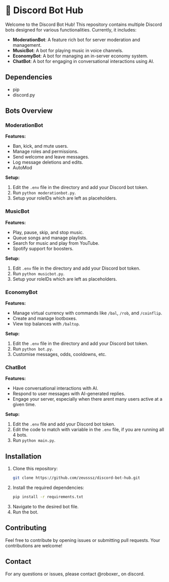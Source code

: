 # 🤖 Discord Bot Hub

Welcome to the Discord Bot Hub! This repository contains multiple Discord bots designed for various functionalities. Currently, it includes:

- **ModerationBot**: A feature rich bot for server moderation and management.
- **MusicBot**: A bot for playing music in voice channels.
- **EconomyBot**: A bot for managing an in-server economy system.
- **ChatBot**: A bot for engaging in conversational interactions using AI.

## Dependencies 
- pip
- discord.py

## Bots Overview

### ModerationBot

**Features:**
- Ban, kick, and mute users.
- Manage roles and permissions.
- Send welcome and leave messages.
- Log message deletions and edits.
- AutoMod

**Setup:**
1. Edit the `.env` file in the directory and add your Discord bot token.
2. Run `python moderationbot.py`.
3. Setup your roleIDs which are left as placeholders.

### MusicBot

**Features:**
- Play, pause, skip, and stop music.
- Queue songs and manage playlists.
- Search for music and play from YouTube.
- Spotify support for boosters.

**Setup:**
1. Edit `.env` file in the directory and add your Discord bot token.
2. Run `python musicbot.py`.
3. Setup your roleIDs which are left as placeholders.

### EconomyBot

**Features:**
- Manage virtual currency with commands like `/bal`, `/rob`, and `/coinflip`.
- Create and manage lootboxes.
- View top balances with `/baltop`.

**Setup:**
1. Edit the `.env` file in the directory and add your Discord bot token.
2. Run `python bot.py`.
3. Customise messages, odds, cooldowns, etc.

### ChatBot

**Features:**
- Have conversational interactions with AI.
- Respond to user messages with AI-generated replies.
- Engage your server, especially when there arent many users active at a given time.

**Setup:**
1. Edit the `.env` file and add your Discord bot token.
2. Edit the code to match with variable in the `.env` file, if you are running all 4 bots.
3. Run `python main.py`.

## Installation

1. Clone this repository:
   ```bash
   git clone https://github.com/zeusssz/discord-bot-hub.git
   ```
2. Install the required dependencies:
   ```bash
   pip install -r requirements.txt
   ```
3. Navigate to the desired bot file.
4. Run the bot. 

## Contributing

Feel free to contribute by opening issues or submitting pull requests. Your contributions are welcome!

## Contact

For any questions or issues, please contact @roboxer_ on discord.
